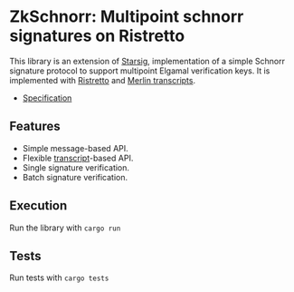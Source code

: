 # ZkSchnorr: Multipoint schnorr signatures on Ristretto

This library is an extension of [Starsig](https://github.com/stellar/slingshot/tree/main/starsig), implementation of a simple Schnorr signature protocol to support multipoint Elgamal verification keys. It is 
implemented with [Ristretto](https://ristretto.group) and [Merlin transcripts](https://merlin.cool). 

* [Specification](docs/spec.md)

## Features

* Simple message-based API.
* Flexible [transcript](https://merlin.cool)-based API.
* Single signature verification.
* Batch signature verification.

## Execution

Run the library with `cargo run`

## Tests

Run tests with `cargo tests`